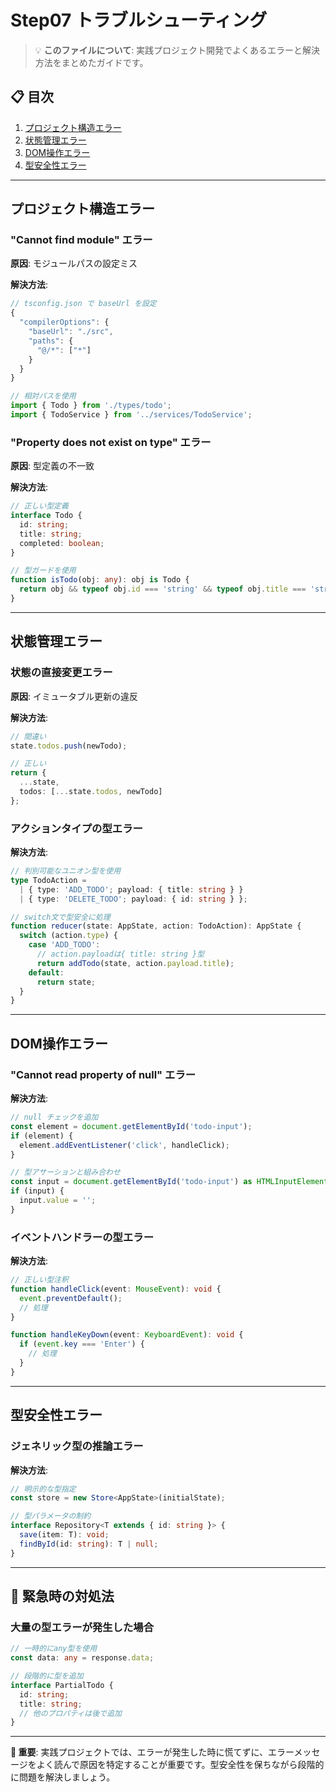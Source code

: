 # Step07 トラブルシューティング

> 💡 **このファイルについて**: 実践プロジェクト開発でよくあるエラーと解決方法をまとめたガイドです。

## 📋 目次
1. [プロジェクト構造エラー](#プロジェクト構造エラー)
2. [状態管理エラー](#状態管理エラー)
3. [DOM操作エラー](#dom操作エラー)
4. [型安全性エラー](#型安全性エラー)

---

## プロジェクト構造エラー

### "Cannot find module" エラー
**原因**: モジュールパスの設定ミス

**解決方法**:
```typescript
// tsconfig.json で baseUrl を設定
{
  "compilerOptions": {
    "baseUrl": "./src",
    "paths": {
      "@/*": ["*"]
    }
  }
}

// 相対パスを使用
import { Todo } from './types/todo';
import { TodoService } from '../services/TodoService';
```

### "Property does not exist on type" エラー
**原因**: 型定義の不一致

**解決方法**:
```typescript
// 正しい型定義
interface Todo {
  id: string;
  title: string;
  completed: boolean;
}

// 型ガードを使用
function isTodo(obj: any): obj is Todo {
  return obj && typeof obj.id === 'string' && typeof obj.title === 'string';
}
```

---

## 状態管理エラー

### 状態の直接変更エラー
**原因**: イミュータブル更新の違反

**解決方法**:
```typescript
// 間違い
state.todos.push(newTodo);

// 正しい
return {
  ...state,
  todos: [...state.todos, newTodo]
};
```

### アクションタイプの型エラー
**解決方法**:
```typescript
// 判別可能なユニオン型を使用
type TodoAction = 
  | { type: 'ADD_TODO'; payload: { title: string } }
  | { type: 'DELETE_TODO'; payload: { id: string } };

// switch文で型安全に処理
function reducer(state: AppState, action: TodoAction): AppState {
  switch (action.type) {
    case 'ADD_TODO':
      // action.payloadは{ title: string }型
      return addTodo(state, action.payload.title);
    default:
      return state;
  }
}
```

---

## DOM操作エラー

### "Cannot read property of null" エラー
**解決方法**:
```typescript
// null チェックを追加
const element = document.getElementById('todo-input');
if (element) {
  element.addEventListener('click', handleClick);
}

// 型アサーションと組み合わせ
const input = document.getElementById('todo-input') as HTMLInputElement | null;
if (input) {
  input.value = '';
}
```

### イベントハンドラーの型エラー
**解決方法**:
```typescript
// 正しい型注釈
function handleClick(event: MouseEvent): void {
  event.preventDefault();
  // 処理
}

function handleKeyDown(event: KeyboardEvent): void {
  if (event.key === 'Enter') {
    // 処理
  }
}
```

---

## 型安全性エラー

### ジェネリック型の推論エラー
**解決方法**:
```typescript
// 明示的な型指定
const store = new Store<AppState>(initialState);

// 型パラメータの制約
interface Repository<T extends { id: string }> {
  save(item: T): void;
  findById(id: string): T | null;
}
```

---

## 🚨 緊急時の対処法

### 大量の型エラーが発生した場合
```typescript
// 一時的にany型を使用
const data: any = response.data;

// 段階的に型を追加
interface PartialTodo {
  id: string;
  title: string;
  // 他のプロパティは後で追加
}
```

---

**📌 重要**: 実践プロジェクトでは、エラーが発生した時に慌てずに、エラーメッセージをよく読んで原因を特定することが重要です。型安全性を保ちながら段階的に問題を解決しましょう。